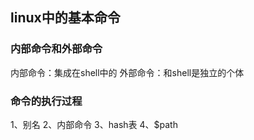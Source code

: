 ## linux中的基本命令


### 内部命令和外部命令
内部命令：集成在shell中的
外部命令：和shell是独立的个体

### 命令的执行过程

1、别名
2、内部命令
3、hash表
4、$path